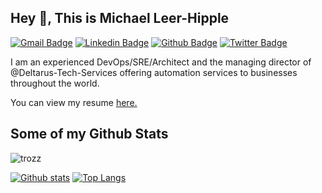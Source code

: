 ## Hey 👋, This is Michael Leer-Hipple
[![Gmail Badge](https://img.shields.io/badge/-michael@deltarus.io-c14438?style=flat&logo=Gmail&logoColor=white&link=mailto:michael@deltarus.io)](mailto:michael@deltarus.io) 
[![Linkedin Badge](https://img.shields.io/badge/-trozz-0072b1?style=flat&logo=Linkedin&logoColor=white&link=https://www.linkedin.com/in/trozz/)](https://www.linkedin.com/in/trozz/) [![Github Badge](https://img.shields.io/badge/-trozz-grey?style=flat&logo=github&logoColor=white&link=https://github.com/trozz/)](https://www.github.com/trozz/) [![Twitter Badge](https://img.shields.io/badge/-trozz-00acee?style=flat&logo=twitter&logoColor=white&link=https://twitter.com/trozz/)](https://www.twitter.com/trozz/) <p align='left'>I am an experienced DevOps/SRE/Architect and the managing director of @Deltarus-Tech-Services offering automation services to businesses throughout the world.</p><p align='left'> You can view my resume <a href='https://cv.trozzy.net/ ' target=_blank><u>here</u>.</a></p>
## Some of my Github Stats
<p align=left> <img src=https://komarev.com/ghpvc/?username=trozz alt=trozz /> </p>

[![Github stats](https://github-readme-stats.vercel.app/api?username=trozz&show_icons=true&include_all_commits=true&count_private=true&show_icons=true&theme=dracula)]()
[![Top Langs](https://github-readme-stats.vercel.app/api/top-langs/?username=trozz&layout=compact&hide=shell&count_private=true&show_icons=true&theme=dracula)]()
